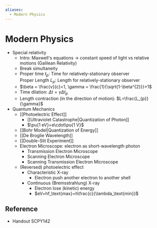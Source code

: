 ```yaml
---
aliases:
  - Modern Physics
---
```


# Modern Physics

- Special relativity
	- Intro: Maxwell's equations → constant speed of light vs relative motions (Galilean Relativity)
	- Break simultaneity
	- Proper time $t_{p}$: Time for relatively-stationary observer  
	  Proper Length $L_{p}$: Length for relatively-stationary observer
	- $\beta = \frac{v}{c}<1, \gamma = \frac{1}{\sqrt{1-\beta^{2}}}>1$
	- Time dilation: $\Delta t = \gamma \Delta t_{p}$
	- Length contraction (in the direction of motion): $L=\frac{L_{p}}{\gamma}$
- Quantum Mechanics
	- [[Photoelectric Effect]]
		- [[Ultraviolet Catastrophe|Quantization of Photon]]
		- $\pu{1 eV}=e\cdot\pu{1 V}$
	- [[Bohr Model|Quantization of Energy]]
	- [[De Broglie Wavelength]]
	- [[Double-Slit Experiment]]
	- Electron Microscope: electron as short-wavelength photon
		- Transmission Electron Microscope
		- Scanning Electron Microscope
		- Scanning Transmission Electron Microscope
	- (Reversed) photoelectric effect
		- Characteristic X-ray
			- Electron push another electron to another shell
		- Continuous (Bremsstrahlung) X-ray
			- Electron lose (kinetic) energy
			- $eV=hf_\text{max}=h\frac{c}{\lambda_\text{min}}$

## Reference

- Handout SCPY142
